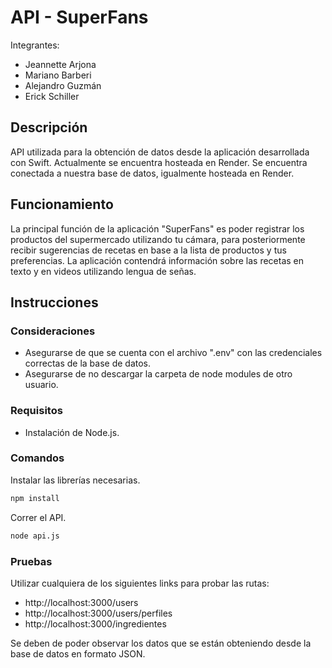 # API - SuperFans

Integrantes:

- Jeannette Arjona
- Mariano Barberi
- Alejandro Guzmán
- Erick Schiller

## Descripción

API utilizada para la obtención de datos desde la aplicación desarrollada con Swift. Actualmente se encuentra hosteada en Render. Se encuentra conectada a nuestra base de datos, igualmente hosteada en Render.

## Funcionamiento

La principal función de la aplicación "SuperFans" es poder registrar los productos del supermercado utilizando tu cámara, para posteriormente recibir sugerencias de recetas en base a la lista de productos y tus preferencias. La aplicación contendrá información sobre las recetas en texto y en videos utilizando lengua de señas.

## Instrucciones

### Consideraciones

- Asegurarse de que se cuenta con el archivo ".env" con las credenciales correctas de la base de datos.
- Asegurarse de no descargar la carpeta de node modules de otro usuario.

### Requisitos

- Instalación de Node.js.

### Comandos

Instalar las librerías necesarias.

```bash
npm install
```

Correr el API.

```bash
node api.js
```

### Pruebas

Utilizar cualquiera de los siguientes links para probar las rutas:

- http://localhost:3000/users
- http://localhost:3000/users/perfiles
- http://localhost:3000/ingredientes

Se deben de poder observar los datos que se están obteniendo desde la base de datos en formato JSON.
